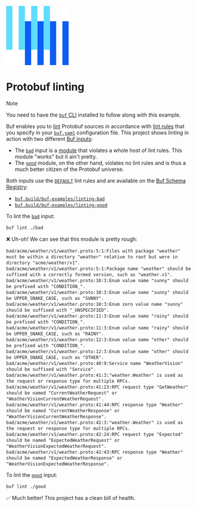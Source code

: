 ![The Buf logo](https://raw.githubusercontent.com/bufbuild/buf-examples/main/.github/buf-logo.svg)

# Protobuf linting

> [!NOTE]
> You need to have the [`buf` CLI][install] installed to follow along with this example.

Buf enables you to [lint] Protobuf sources in accordance with [lint rules][rules] that you specify in your [`buf.yaml`][buf-yaml] configuration file. This project shows linting in action with two different [Buf inputs][inputs]:

* The [`bad`](./bad) input is a [module] that violates a whole host of lint rules. This module "works" but it ain't pretty.
* The [`good`](./good) module, on the other hand, violates no lint rules and is thus a much better citizen of the Protobuf universe.

Both inputs use the [`DEFAULT`][default] lint rules and are available on the [Buf Schema Registry][bsr]:

* [`buf.build/buf-examples/linting-bad`][bsr-bad]
* [`buf.build/buf-examples/linting-good`][bsr-good]

To lint the [`bad`](./bad) input:

```sh
buf lint ./bad
```

❌  Uh-oh! We can see that this module is pretty rough:

```
bad/acme/weather/v1/weather.proto:5:1:Files with package "weather" must be within a directory "weather" relative to root but were in directory "acme/weather/v1".
bad/acme/weather/v1/weather.proto:5:1:Package name "weather" should be suffixed with a correctly formed version, such as "weather.v1".
bad/acme/weather/v1/weather.proto:10:3:Enum value name "sunny" should be prefixed with "CONDITION_".
bad/acme/weather/v1/weather.proto:10:3:Enum value name "sunny" should be UPPER_SNAKE_CASE, such as "SUNNY".
bad/acme/weather/v1/weather.proto:10:3:Enum zero value name "sunny" should be suffixed with "_UNSPECIFIED".
bad/acme/weather/v1/weather.proto:11:3:Enum value name "rainy" should be prefixed with "CONDITION_".
bad/acme/weather/v1/weather.proto:11:3:Enum value name "rainy" should be UPPER_SNAKE_CASE, such as "RAINY".
bad/acme/weather/v1/weather.proto:12:3:Enum value name "other" should be prefixed with "CONDITION_".
bad/acme/weather/v1/weather.proto:12:3:Enum value name "other" should be UPPER_SNAKE_CASE, such as "OTHER".
bad/acme/weather/v1/weather.proto:40:9:Service name "WeatherVision" should be suffixed with "Service".
bad/acme/weather/v1/weather.proto:41:3:"weather.Weather" is used as the request or response type for multiple RPCs.
bad/acme/weather/v1/weather.proto:41:23:RPC request type "GetWeather" should be named "CurrentWeatherRequest" or "WeatherVisionCurrentWeatherRequest".
bad/acme/weather/v1/weather.proto:41:44:RPC response type "Weather" should be named "CurrentWeatherResponse" or "WeatherVisionCurrentWeatherResponse".
bad/acme/weather/v1/weather.proto:42:3:"weather.Weather" is used as the request or response type for multiple RPCs.
bad/acme/weather/v1/weather.proto:42:24:RPC request type "Expected" should be named "ExpectedWeatherRequest" or "WeatherVisionExpectedWeatherRequest".
bad/acme/weather/v1/weather.proto:42:43:RPC response type "Weather" should be named "ExpectedWeatherResponse" or "WeatherVisionExpectedWeatherResponse".
```

To lint the [`good`](./good) input:

```sh
buf lint ./good
```

✅  Much better! This project has a clean bill of health.

[bsr]: https://docs.buf.build/bsr
[bsr-bad]: https://buf.build/buf-examples/linting-bad
[bsr-good]: https://buf.build/buf-examples/linting-good
[buf-yaml]: https://docs.buf.build/configuration/v2/buf-yaml
[default]: https://docs.buf.build/lint/rules#default
[inputs]: https://docs.buf.build/reference/inputs
[install]: https://docs.buf.build/installation
[jsonl]: https://jsonlines.org
[lint]: https://docs.buf.build/lint
[module]: https://docs.buf.build/bsr/overview#modules
[rules]: https://docs.buf.build/lint/rules
